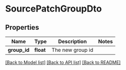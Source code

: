 # SourcePatchGroupDto

## Properties
Name | Type | Description | Notes
------------ | ------------- | ------------- | -------------
**group_id** | **float** | The new group id | 

[[Back to Model list]](../README.md#documentation-for-models) [[Back to API list]](../README.md#documentation-for-api-endpoints) [[Back to README]](../README.md)


